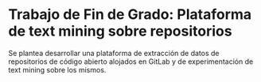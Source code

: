 # Trabajo de Fin de Grado: Plataforma de text mining sobre repositorios
Se plantea desarrollar una plataforma de extracción de datos de repositorios de código abierto alojados en GitLab y de experimentación de text mining sobre los mismos.
